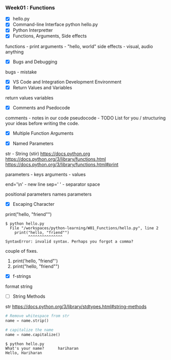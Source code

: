 ### Week01 : Functions

- [X] hello.py
- [X] Command-line Interface 
python hello.py
- [X] Python Interpretter
- [X] Functions, Arguments, Side effects

functions - print
arguments - "hello, world"
side effects - visual, audio anything

- [X] Bugs and Debugging

bugs - mistake 

- [X] VS Code and Integration Development Environment
- [X] Return Values and Variables

return values
variables

- [X] Comments and Psedocode

comments - notes in our code
pseudocode - TODO List for you / structuring your ideas before writing the code.

- [X] Multiple Function Arguments

- [X] Named Parameters

str - String (stir)
https://docs.python.org
https://docs.python.org/3/library/functions.html
https://docs.python.org/3/library/functions.html#print

parameters - keys
arguments - values

end='\n' - new line
sep=' ' - separator space

positional parameters
names parameters

- [X] Escaping Character

print("hello, "friend"")

```
$ python hello.py 
  File "/workspaces/python-learning/W01_Functions/hello.py", line 2
    print("hello, "friend"")
          ^^^^^^^^^^^^^^^
SyntaxError: invalid syntax. Perhaps you forgot a comma?
```

couple of fixes.
1. print('hello, "friend"')
2. print("hello, \"friend\"")

- [X] f-strings

format string

- [ ] String Methods

str
https://docs.python.org/3/library/stdtypes.html#string-methods

```python
# Remove whitespace from str
name = name.strip()

# capitalize the name
name = name.capitalize()
```
```
$ python hello.py 
What's your name?      hariharan       
Hello, Hariharan
```